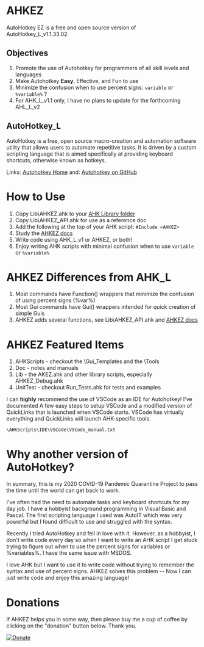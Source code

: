 
# AHKEZ

AutoHotkey EZ is a free and open source version of AutoHotkey_L_v1.1.33.02

## Objectives ##

  1. Promote the use of Autohotkey for programmers of all skill levels and languages
  1. Make Autohotkey **Easy**, Effective, and Fun to use 
  1. Minimize the confusion when to use percent signs: `variable` or `%variable%` ?
  1. For AHK_L_v1.1 only, I have no plans to update for the forthcoming AHL_L_v2

## AutoHotkey_L ##

AutoHotkey is a free, open source macro-creation and automation software utility that allows users to automate repetitive tasks. It is driven by a custom scripting language that is aimed specifically at providing keyboard shortcuts, otherwise known as hotkeys.
    
Links: [Autohotkey Home](https://autohotkey.com/) and: [Autohotkey on GitHub](https://github.com/Lexikos/AutoHotkey_L)

# How to Use #

1. Copy Lib\AHKEZ.ahk to your [AHK Library folder](https://www.autohotkey.com/docs/Functions.htm#lib)
1. Copy Lib\AHKEZ_API.ahk for use as a reference doc
1. Add the following at the top of your AHK script: `#Include <AHKEZ>`
1. Study the [AHKEZ docs](https://jasc2v8.github.io/AHKEZ/)
1. Write code using AHK_L_v1 or AHKEZ, or both!
1. Enjoy writing AHK scripts with minimal confusion when to use `variable` or `%variable%`

# AHKEZ Differences from AHK_L #

1. Most commands have Function() wrappers that minimize the confusion of using percent signs (%var%)
1. Most Gui commands have Gui() wrappers intended for quick creation of simple Guis
1. AHKEZ adds several functions, see Lib\AHKEZ_API.ahk and [AHKEZ docs](https://jasc2v8.github.io/AHKEZ/)

# AHKEZ Featured Items #

1. AHKScripts - checkout the \Gui_Templates and the \Tools
1. Doc - notes and manuals
1. Lib - the AKEZ.ahk and other library scripts, especially AHKEZ_Debug.ahk
1. UnitTest - checkout Run_Tests.ahk for tests and examples

  I can **highly** recommend the use of VSCode as an IDE for Autohotkey! I've documented A few easy steps to setup VSCode and a modified version of QuickLinks that is launched when VSCode starts.  VSCode has virtually everything and QuickLinks will launch AHK-specific tools.

    \AHKScripts\IDE\VSCode\VSCode_manual.txt

# Why another version of AutoHotkey? #

In summary, this is my 2020 COVID-19 Pandemic Quarantine Project to pass the time until the world can get back to work.

I've often had the need to automate tasks and keyboard shortcuts for my day job. I have a hobbyist background programming in Visual Basic and Pascal. The first scripting language I used was AutoIT which was very powerful but I found difficult to use and struggled with the syntax.

Recently I tried AutoHotkey and fell in love with it. However, as a hobbyist, I don't write code every day so when I want to write an AHK script I get stuck trying to figure out when to use the percent signs for variables or %variables%. I have the same issue with MSDOS.

I love AHK but I want to use it to write code without trying to remember the syntax and use of percent signs.  AHKEZ solves this problem -- Now I can just write code and enjoy this amazing language!

# Donations #

If AHKEZ helps you in some way, then please buy me a cup of coffee by clicking on the "donation" button below. Thank you.

[![Donate](https://img.shields.io/badge/Buy_me_a_cup_of_Coffee-PayPal-red.svg)](https://www.paypal.me/JimDreherHome)

